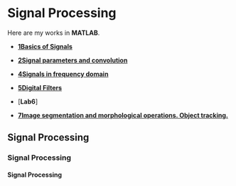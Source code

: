 # Signal Processing
Here are my works in **MATLAB**.
- [**1Basics of Signals**](https://github.com/IsilEna/SignalProcessing/blob/main/signal_lab1_isilsonmez.pdf)
- [**2Signal parameters and convolution**](https://github.com/IsilEna/SignalProcessing/blob/main/Signals_LAB2_Sonmez_Isil.pdf)
- [**4Signals in frequency domain**](https://github.com/IsilEna/SignalProcessing/blob/main/Signal_lab4_sonmezisil.pdf)
- [**5Digital Filters**](https://github.com/IsilEna/SignalProcessing/blob/main/Signals_LAB5%20_%20Sonmez_%20Isil.pdf)
- [**Lab6**]

- [**7Image segmentation and morphological operations. Object tracking.**](https://github.com/IsilEna/SignalProcessing/blob/main/Lab2-Isil%20Sonmez.pdf)


##  Signal Processing
###  Signal Processing
#### Signal Processing
